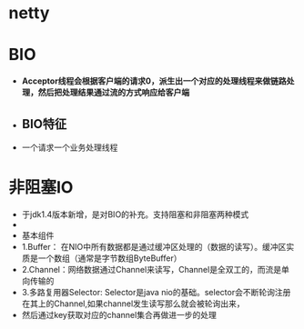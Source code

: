 # netty
# BIO
 * <b>Acceptor线程会根据客户端的请求0，派生出一个对应的处理线程来做链路处理，然后把处理结果通过流的方式响应给客户端</b>
 * ## BIO特征
 * 一个请求一个业务处理线程
# 非阻塞IO
  * 于jdk1.4版本新增，是对BIO的补充。支持阻塞和非阻塞两种模式
  *
  * 基本组件
  * 1.Buffer： 在NIO中所有数据都是通过缓冲区处理的（数据的读写）。缓冲区实质是一个数组（通常是字节数组ByteBuffer）
  * 2.Channel：网络数据通过Channel来读写，Channel是全双工的，而流是单向传输的
  * 3.多路复用器Selector: Selector是java nio的基础。selector会不断轮询注册在其上的Channel,如果channel发生读写那么就会被轮询出来，
  *   然后通过key获取对应的channel集合再做进一步的处理